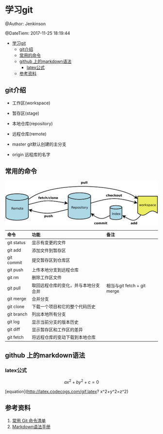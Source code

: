 <script type="text/javascript" src="http://cdn.mathjax.org/mathjax/latest/MathJax.js?config=default"></script>

# 学习git

@Author:    Jenkinson

@DateTiem:  2017-11-25 18:19:44

- [学习git](#%E5%AD%A6%E4%B9%A0git)
    - [git介绍](#git%E4%BB%8B%E7%BB%8D)
    - [常用的命令](#%E5%B8%B8%E7%94%A8%E7%9A%84%E5%91%BD%E4%BB%A4)
    - [github 上的markdown语法](#github-%E4%B8%8A%E7%9A%84markdown%E8%AF%AD%E6%B3%95)
        - [latex公式](#latex%E5%85%AC%E5%BC%8F)
    - [参考资料](#%E5%8F%82%E8%80%83%E8%B5%84%E6%96%99)

## git介绍

- 工作区(workspace)
- 暂存区(stage)
- 本地仓库(repository)
- 远程仓库(remote)

- master git默认创建的主分支
- origin 远程库的名字

## 常用的命令

![Alt](./fig/bg2015120901.png "命令图示")

| 命令       | 功能                                 | 备注                        |
| :--------- | :----------------------------------- | :-------------------------- |
| git status | 显示有变更的文件                     |                             |
| git add    | 添加文件到暂存区                     |                             |
| git commit | 提交暂存区到仓库区                   |                             |
| git push   | 上传本地分支到远程仓库               |                             |
| git rm     | 删除工作区文件                       |                             |
| git pull   | 取回远程仓库的变化，并与本地分支合并 | 相当与git fetch + git merge |
| git merge  | 合并分支                             |                             |
| git clone  | 下载一个项目和它的整个代码历史       |                             |
| git branch | 列出本地所有分支                     |                             |
| git log    | 显示当前分支的版本历史               |                             |
| git diff   | 显示暂存区和工作区的差异             |                             |
| git fetch  | 将远程仓库的变动下载到本地仓库       |                             |

## github 上的markdown语法

### latex公式

$$ ax^{2} + by^{2} + c = 0 $$

[equation](http://latex.codecogs.com/gif.latex? x^2+y^2=z^2)  

参考资料
-------------------

1. [常用 Git 命令清单](http://www.ruanyifeng.com/blog/2015/12/git-cheat-sheet.html)
1. [Markdown语法手册](http://blog.leanote.com/post/freewalk/Markdown-%E8%AF%AD%E6%B3%95%E6%89%8B%E5%86%8C#title-9)
